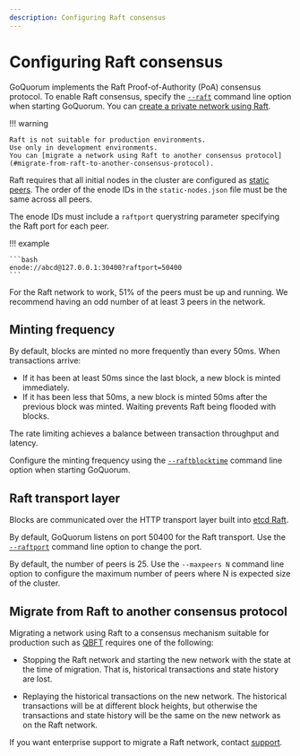 ```yaml
---
description: Configuring Raft consensus
---
```


# Configuring Raft consensus

GoQuorum implements the Raft Proof-of-Authority (PoA) consensus protocol.
To enable Raft consensus, specify the [`--raft`](../../../reference/cli-syntax.md#raft) command line option when starting GoQuorum.
You can [create a private network using Raft](../../../tutorials/private-network/create-a-raft-network.md).

!!! warning

    Raft is not suitable for production environments.
    Use only in development environments.
    You can [migrate a network using Raft to another consensus protocol](#migrate-from-raft-to-another-consensus-protocol).

Raft requires that all initial nodes in the cluster are configured as
[static peers](https://github.com/ethereum/go-ethereum/wiki/connecting-to-the-network#static-nodes).
The order of the enode IDs in the `static-nodes.json` file must be the same across all peers.

The enode IDs must include a `raftport` querystring parameter specifying the Raft port for each peer.

!!! example

    ```bash
    enode://abcd@127.0.0.1:30400?raftport=50400
    ```

For the Raft network to work, 51% of the peers must be up and running.
We recommend having an odd number of at least 3 peers in the network.

## Minting frequency

By default, blocks are minted no more frequently than every 50ms. When transactions arrive:

* If it has been at least 50ms since the last block, a new block is minted immediately.
* If it has been less that 50ms, a new block is minted 50ms after the previous block was minted. Waiting
prevents Raft being flooded with blocks.

The rate limiting achieves a balance between transaction throughput and latency.

Configure the minting frequency using the [`--raftblocktime`](../../../reference/cli-syntax.md#raftblocktime)
command line option when starting GoQuorum.

## Raft transport layer

Blocks are communicated over the HTTP transport layer built into [etcd Raft](https://github.com/coreos/etcd).

By default, GoQuorum listens on port 50400 for the Raft transport. Use the
[`--raftport`](../../../reference/cli-syntax.md#raftport) command line option to change the port.

By default, the number of peers is 25. Use the `--maxpeers N` command line option to configure the
maximum number of peers where N is expected size of the cluster.

## Migrate from Raft to another consensus protocol

Migrating a network using Raft to a consensus mechanism suitable for production such as [QBFT](qbft.md) requires one of the following:

* Stopping the Raft network and starting the new network with the state at the time of migration.
  That is, historical transactions and state history are lost.

* Replaying the historical transactions on the new network.
  The historical transactions will be at different block heights, but otherwise the transactions and state history will
  be the same on the new network as on the Raft network.

If you want enterprise support to migrate a Raft network, contact [support](https://consensys.net/quorum/contact-us/).
